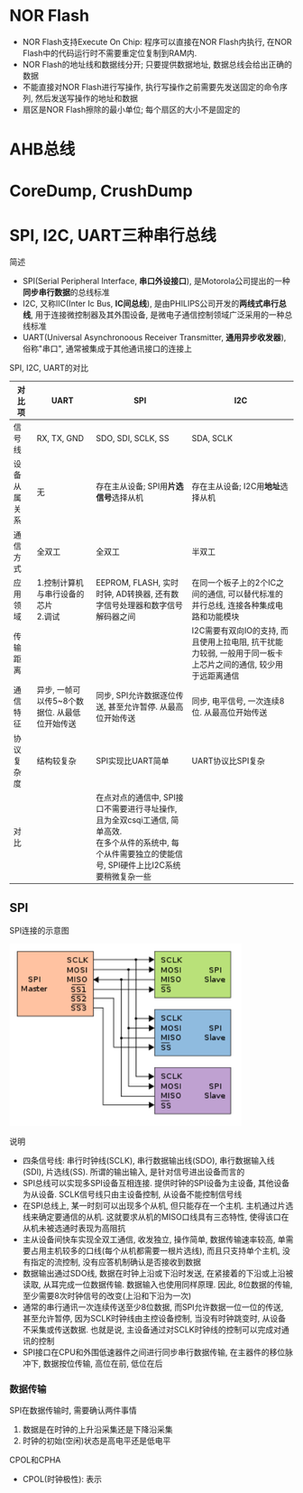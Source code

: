 # NOR Flash

* NOR Flash支持Execute On Chip: 程序可以直接在NOR Flash内执行, 在NOR Flash中的代码运行时不需要重定位复制到RAM内. 
* NOR Flash的地址线和数据线分开; 只要提供数据地址, 数据总线会给出正确的数据
* 不能直接对NOR Flash进行写操作, 执行写操作之前需要先发送固定的命令序列, 然后发送写操作的地址和数据
* 扇区是NOR Flash擦除的最小单位; 每个扇区的大小不是固定的 

# AHB总线

# CoreDump, CrushDump

# SPI, I2C, UART三种串行总线

简述

* SPI(Serial Peripheral Interface, **串口外设接口**), 是Motorola公司提出的一种**同步串行数据**的总线标准
* I2C, 又称IIC(Inter Ic Bus, **IC间总线**), 是由PHILIPS公司开发的**两线式串行总线**, 用于连接微控制器及其外围设备, 是微电子通信控制领域广泛采用的一种总线标准
* UART(Universal Asynchronoous Receiver Transmitter, **通用异步收发器**), 俗称"串口", 通常被集成于其他通讯接口的连接上

SPI, I2C, UART的对比

| 对比项       | UART                                          | SPI                                                          | I2C                                                          |
| ------------ | --------------------------------------------- | ------------------------------------------------------------ | ------------------------------------------------------------ |
| 信号线       | RX, TX, GND                                   | SDO, SDI, SCLK, SS                                           | SDA, SCLK                                                    |
| 设备从属关系 | 无                                            | 存在主从设备; SPI用**片选信号**选择从机                      | 存在主从设备; I2C用**地址**选择从机                          |
| 通信方式     | 全双工                                        | 全双工                                                       | 半双工                                                       |
| 应用领域     | 1.控制计算机与串行设备的芯片<br />2.调试      | EEPROM, FLASH, 实时时钟, AD转换器, 还有数字信号处理器和数字信号解码器之间 | 在同一个板子上的2个IC之间的通信, 可以替代标准的并行总线, 连接各种集成电路和功能模块 |
| 传输距离     |                                               |                                                              | I2C需要有双向IO的支持, 而且使用上拉电阻, 抗干扰能力较弱, 一般用于同一板卡上芯片之间的通信, 较少用于远距离通信 |
| 通信特征     | 异步, 一帧可以传5~8个数据位. 从最低位开始传送 | 同步, SPI允许数据逐位传送, 甚至允许暂停. 从最高位开始传送    | 同步, 电平信号, 一次连续8位. 从最高位开始传送                |
| 协议复杂度   | 结构较复杂                                    | SPI实现比UART简单                                            | UART协议比SPI复杂                                            |
| 对比         |                                               | 在点对点的通信中, SPI接口不需要进行寻址操作, 且为全双csqi工通信, 简单高效.<br />在多个从件的系统中, 每个从件需要独立的使能信号, SPI硬件上比I2C系统要稍微复杂一些 |                                                              |

## SPI

SPI连接的示意图

![SPI连接的示意图](基础知识.assets/SPI连接示意图.png)

说明

* 四条信号线: 串行时钟线(SCLK), 串行数据输出线(SDO), 串行数据输入线(SDI), 片选线(SS). 所谓的输出输入, 是针对信号进出设备而言的
* SPI总线可以实现多SPI设备互相连接. 提供时钟的SPI设备为主设备, 其他设备为从设备. SCLK信号线只由主设备控制, 从设备不能控制信号线
* 在SPI总线上, 某一时刻可以出现多个从机, 但只能存在一个主机. 主机通过片选线来确定要通信的从机. 这就要求从机的MISO口线具有三态特性, 使得该口在从机未被选通时表现为高阻抗
* 主从设备间快车实现全双工通信, 收发独立, 操作简单, 数据传输速率较高, 单需要占用主机较多的口线(每个从机都需要一根片选线), 而且只支持单个主机, 没有指定的流控制, 没有应答机制确认是否接收到数据
* 数据输出通过SDO线, 数据在时钟上沿或下沿时发送, 在紧接着的下沿或上沿被读取, 从耳完成一位数据传输. 数据输入也使用同样原理. 因此, 8位数据的传输, 至少需要8次时钟信号的改变(上沿和下沿为一次)
* 通常的串行通讯一次连续传送至少8位数据, 而SPI允许数据一位一位的传送, 甚至允许暂停, 因为SCLK时钟线由主控设备控制, 当没有时钟跳变时, 从设备不采集或传送数据. 也就是说, 主设备通过对SCLK时钟线的控制可以完成对通讯的控制
* SPI接口在CPU和外围低速器件之间进行同步串行数据传输, 在主器件的移位脉冲下, 数据按位传输, 高位在前, 低位在后

### 数据传输

SPI在数据传输时, 需要确认两件事情

1. 数据是在时钟的上升沿采集还是下降沿采集
2. 时钟的初始(空闲)状态是高电平还是低电平

CPOL和CPHA

* CPOL(时钟极性): 表示